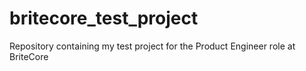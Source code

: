 # britecore_test_project
Repository containing my test project for the Product Engineer role at BriteCore
